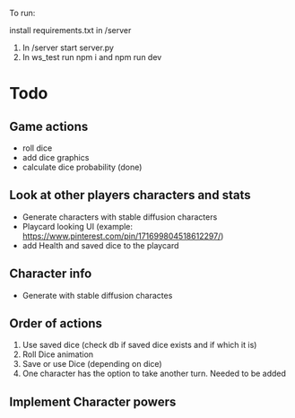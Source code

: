 To run:

install requirements.txt in /server

1. In /server start server.py
2. In ws_test run npm i and npm run dev


# Todo

## Game actions
- roll dice
- add dice graphics
- calculate dice probability (done)

## Look at other players characters and stats
- Generate characters with stable diffusion characters
- Playcard looking UI (example: https://www.pinterest.com/pin/171699804518612297/)
- add Health and saved dice to the playcard

## Character info
- Generate with stable diffusion charactes

## Order of actions
1. Use saved dice (check db if saved dice exists and if which it is)
2. Roll Dice animation
3. Save or use Dice (depending on dice)
4. One character has the option to take another turn. Needed to be added

## Implement Character powers
